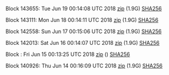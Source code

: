 Block 143655: Tue Jun 19 00:14:08 UTC 2018 [zip](https://dash-bootstrap.ams3.digitaloceanspaces.com/testnet/2018-06-19/bootstrap.dat.zip) (1.9G) [SHA256](https://dash-bootstrap.ams3.digitaloceanspaces.com/testnet/2018-06-19/sha256.txt)

Block 143111: Mon Jun 18 00:14:11 UTC 2018 [zip](https://dash-bootstrap.ams3.digitaloceanspaces.com/testnet/2018-06-18/bootstrap.dat.zip) (1.9G) [SHA256](https://dash-bootstrap.ams3.digitaloceanspaces.com/testnet/2018-06-18/sha256.txt)

Block 142558: Sun Jun 17 00:15:06 UTC 2018 [zip](https://dash-bootstrap.ams3.digitaloceanspaces.com/testnet/2018-06-17/bootstrap.dat.zip) (1.9G) [SHA256](https://dash-bootstrap.ams3.digitaloceanspaces.com/testnet/2018-06-17/sha256.txt)

Block 142013: Sat Jun 16 00:14:07 UTC 2018 [zip](https://dash-bootstrap.ams3.digitaloceanspaces.com/testnet/2018-06-16/bootstrap.dat.zip) (1.9G) [SHA256](https://dash-bootstrap.ams3.digitaloceanspaces.com/testnet/2018-06-16/sha256.txt)

Block : Fri Jun 15 00:13:25 UTC 2018 [zip](https://dash-bootstrap.ams3.digitaloceanspaces.com/testnet/2018-06-15/bootstrap.dat.zip) () [SHA256](https://dash-bootstrap.ams3.digitaloceanspaces.com/testnet/2018-06-15/sha256.txt)

Block 140926: Thu Jun 14 00:16:09 UTC 2018 [zip](https://dash-bootstrap.ams3.digitaloceanspaces.com/testnet/2018-06-14/bootstrap.dat.zip) (1.9G) [SHA256](https://dash-bootstrap.ams3.digitaloceanspaces.com/testnet/2018-06-14/sha256.txt)

